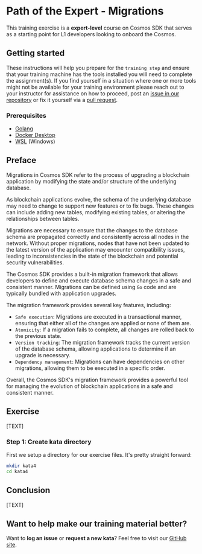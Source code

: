 # Path of the Expert - Migrations

This training exercise is a **expert-level** course on Cosmos SDK that serves as a starting point for L1 developers looking to onboard the Cosmos.

## Getting started

These instructions will help you prepare for the `training step` and ensure that your training machine has the tools installed you will need to complete the assignment(s). If you find yourself in a situation where one or more tools might not be available for your training environment please reach out to your instructor for assistance on how to proceed, post an [issue in our repository](https://github.com/classic-terra/dojo/issues) or fix it yourself via a [pull request](https://github.com/classic-terra/dojo/pulls).

### Prerequisites

* [Golang](https://go.dev/dl/)
* [Docker Desktop](https://www.docker.com/products/docker-desktop)
* [WSL](https://learn.microsoft.com/en-us/windows/wsl/install) (Windows)

## Preface

Migrations in Cosmos SDK refer to the process of upgrading a blockchain application by modifying the state and/or structure of the underlying database.

As blockchain applications evolve, the schema of the underlying database may need to change to support new features or to fix bugs. These changes can include adding new tables, modifying existing tables, or altering the relationships between tables.

Migrations are necessary to ensure that the changes to the database schema are propagated correctly and consistently across all nodes in the network. Without proper migrations, nodes that have not been updated to the latest version of the application may encounter compatibility issues, leading to inconsistencies in the state of the blockchain and potential security vulnerabilities.

The Cosmos SDK provides a built-in migration framework that allows developers to define and execute database schema changes in a safe and consistent manner. Migrations can be defined using `Go` code and are typically bundled with application upgrades.

The migration framework provides several key features, including:

* `Safe execution`: Migrations are executed in a transactional manner, ensuring that either all of the changes are applied or none of them are.
* `Atomicity`: If a migration fails to complete, all changes are rolled back to the previous state.
* `Version tracking`: The migration framework tracks the current version of the database schema, allowing applications to determine if an upgrade is necessary.
* `Dependency management`: Migrations can have dependencies on other migrations, allowing them to be executed in a specific order.

Overall, the Cosmos SDK's migration framework provides a powerful tool for managing the evolution of blockchain applications in a safe and consistent manner.

## Exercise

[TEXT]

### Step 1: Create kata directory

First we setup a directory for our exercise files. It's pretty straight forward:

```bash
mkdir kata4
cd kata4
```

## Conclusion

[TEXT]

## Want to help make our training material better?

Want to **log an issue** or **request a new kata**? Feel free to visit our [GitHub site](https://github.com/classic-terra/dojo/issues).

